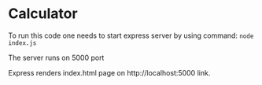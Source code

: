 # Calculator

To run this code one needs to start express server by using command: 
```node index.js```

The server runs on 5000 port

Express renders index.html page on http://localhost:5000 link.
